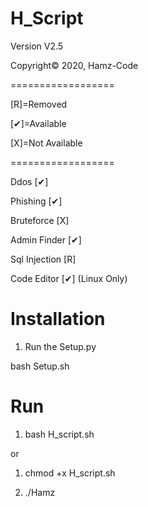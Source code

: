 # H_Script

Version V2.5

Copyright© 2020, Hamz-Code

==================

[R]=Removed

[✔]=Available

[X]=Not Available

==================

Ddos          [✔]

Phishing      [✔]

Bruteforce    [X] 

Admin Finder  [✔]

Sql Injection [R]

Code Editor   [✔] (Linux Only)




# Installation
1) Run the Setup.py 

bash Setup.sh
# Run
1) bash H_script.sh


or


1) chmod +x H_script.sh

2) ./Hamz
